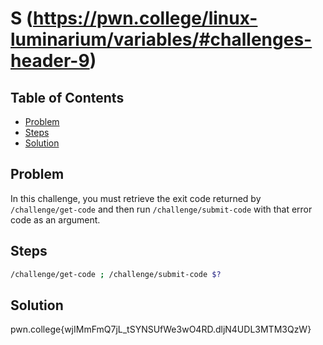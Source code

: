 # S (https://pwn.college/linux-luminarium/variables/#challenges-header-9)

## Table of Contents

- [Problem](#Problem)
- [Steps](#Steps)
- [Solution](#Solution)

## Problem

In this challenge, you must retrieve the exit code returned by `/challenge/get-code` and then run `/challenge/submit-code` with that error code as an argument.

## Steps

```bash
/challenge/get-code ; /challenge/submit-code $?
```

## Solution
pwn.college{wjIMmFmQ7jL_tSYNSUfWe3wO4RD.dljN4UDL3MTM3QzW}